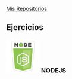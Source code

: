 [Mis Repositorios](https://github.com/isortegah?tab=repositories)

## Ejercicios


### ![](./imgs/nodejs.png) NODEJS 

